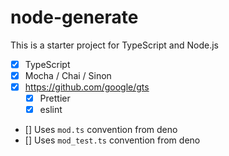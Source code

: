 # node-generate

This is a starter project for TypeScript and Node.js

* [x] TypeScript
* [x] Mocha / Chai / Sinon
* [x] https://github.com/google/gts
  * [x] Prettier
  * [x] eslint
* [] Uses `mod.ts` convention from deno
* [] Uses `mod_test.ts` convention from deno